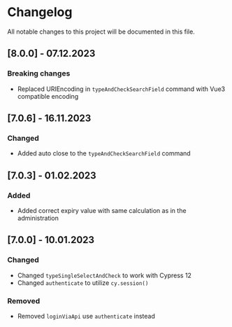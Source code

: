 # Changelog

All notable changes to this project will be documented in this file.

## [8.0.0] - 07.12.2023

### Breaking changes
- Replaced URIEncoding in `typeAndCheckSearchField` command with Vue3 compatible encoding

## [7.0.6] - 16.11.2023

### Changed
- Added auto close to the `typeAndCheckSearchField` command

## [7.0.3] - 01.02.2023

### Added
- Added correct expiry value with same calculation as in the administration

## [7.0.0] - 10.01.2023

### Changed

- Changed `typeSingleSelectAndCheck` to work with Cypress 12
- Changed `authenticate` to utilize `cy.session()`

### Removed

- Removed `loginViaApi` use `authenticate` instead
